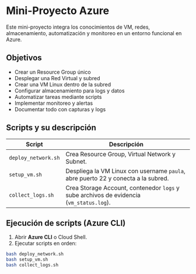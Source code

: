 # Mini-Proyecto Azure

Este mini-proyecto integra los conocimientos de VM, redes, almacenamiento, automatización y monitoreo en un entorno funcional en Azure.

## Objetivos

- Crear un Resource Group único
- Desplegar una Red Virtual y subred
- Crear una VM Linux dentro de la subred
- Configurar almacenamiento para logs y datos
- Automatizar tareas mediante scripts
- Implementar monitoreo y alertas
- Documentar todo con capturas y logs


## Scripts y su descripción

| Script | Descripción |
|--------|------------|
| `deploy_network.sh` | Crea Resource Group, Virtual Network y Subnet. |
| `setup_vm.sh` | Despliega la VM Linux con username `paula`, abre puerto 22 y conecta a la subred. |
| `collect_logs.sh` | Crea Storage Account, contenedor `logs` y sube archivos de evidencia (`vm_status.log`). |

## Ejecución de scripts (Azure CLI)

1. Abrir **Azure CLI** o Cloud Shell.
2. Ejecutar scripts en orden:

```bash
bash deploy_network.sh
bash setup_vm.sh
bash collect_logs.sh
